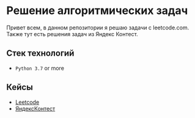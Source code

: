 # Решение алгоритмических задач

Привет всем, в данном репозитории я решаю задачи с leetcode.com.
Также тут есть решения задач из Яндекс Контест.

## Стек технологий
- ```Python 3.7``` or more

## Кейсы
- [Leetcode](https://github.com/ChernyaevAV/leet_code/tree/master/solutions)
- [ЯндексКонтест](https://github.com/ChernyaevAV/leet_code/tree/master/Yandex_Contest)


